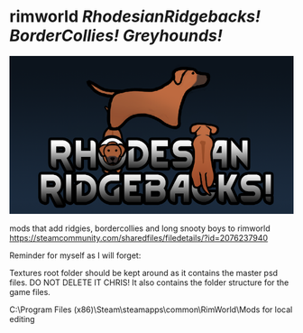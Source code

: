 # rimworld _RhodesianRidgebacks!_ _BorderCollies!_ _Greyhounds!_

![RimworldRidgies](BREEDS_SUBFOLDER/Ridgebacks!/About/Preview.png)

mods that add ridgies, bordercollies and long snooty boys to rimworld  
https://steamcommunity.com/sharedfiles/filedetails/?id=2076237940

Reminder for myself as I will forget:

Textures root folder should be kept around as it contains the master psd files. DO NOT DELETE IT CHRIS! It also contains the folder structure for the game files.

C:\Program Files (x86)\Steam\steamapps\common\RimWorld\Mods for local editing
